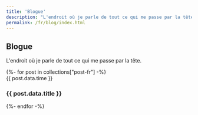 ```yaml
---
title: 'Blogue'
description: "L'endroit où je parle de tout ce qui me passe par la tête."
permalink: /fr/blog/index.html
---
```


<h2 class="text-4xl font-bold mb-4">Blogue</h2>
<p class="text-lg">L'endroit où je parle de tout ce qui me passe par la tête.</p>
<section>
    {%- for post in collections["post-fr"] -%}
    <article>
        <time class="text-sm italic">{{ post.data.time }}</time>
        <h3 class="text-2xl font-bold"><a>{{ post.data.title }}</a></h3>
    </article>
    {%- endfor -%}
</section>